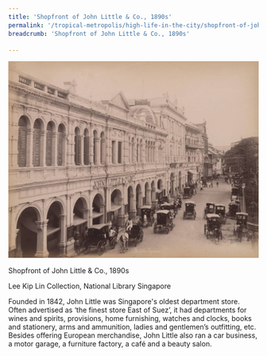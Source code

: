 ```yaml
---
title: 'Shopfront of John Little & Co., 1890s'
permalink: '/tropical-metropolis/high-life-in-the-city/shopfront-of-john-little-&-co-1890s/'/
breadcrumb: 'Shopfront of John Little & Co., 1890s'

---
```



![Shopfront of John Little & Co., 1890s](/images/Sub2-5-Raffles-Square.jpg)
<div class="custom-caption">
<div><p>Shopfront of John Little & Co., 1890s</p></div>
<div>Lee Kip Lin Collection, National Library Singapore</div>
</div>

Founded in 1842, John Little was Singapore's oldest department store. Often advertised as ‘the finest store East of Suez’, it had departments for wines and spirits, provisions, home furnishing, watches and clocks, books and stationery, arms and ammunition, ladies and gentlemen’s outfitting, etc. Besides offering European merchandise, John Little also ran a car business, a motor garage, a furniture factory, a café and a beauty salon.

